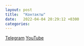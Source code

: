 ```yaml
---
layout: post
title:  "Контакты"
date:   2022-04-04 20:29:12 +0300
categories:
---
```


[Telegram]
[YouTube]

[Telegram]: https://t.me/nestamp
[YouTube]: https://www.youtube.com/@nstmps
